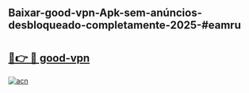 ## Baixar-good-vpn-Apk-sem-anúncios-desbloqueado-completamente-2025-#eamru

# <h2><a href="https://ainizakaria.my?title=good-vpn&ref=22M">🔗👉 🔴 good-vpn</a></h2>

[![acn](https://github.com/user-attachments/assets/0f9c940e-d8b0-45ae-aac7-cd30a18b3e1c)](https://ainizakaria.my?title=good-vpn&ref=22M)

